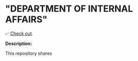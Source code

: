 # "DEPARTMENT OF INTERNAL AFFAIRS"

✅ [Check out](https://www.youtube.com/DaveGrayTeachesCode).

**Description:**

This repository shares 